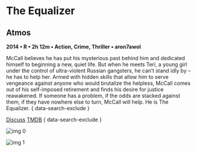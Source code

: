 # The Equalizer

## Atmos

**2014 • R • 2h 12m • Action, Crime, Thriller • aron7awol**

McCall believes he has put his mysterious past behind him and dedicated himself to beginning a new, quiet life. But when he meets Teri, a young girl under the control of ultra-violent Russian gangsters, he can’t stand idly by – he has to help her. Armed with hidden skills that allow him to serve vengeance against anyone who would brutalize the helpless, McCall comes out of his self-imposed retirement and finds his desire for justice reawakened. If someone has a problem, if the odds are stacked against them, if they have nowhere else to turn, McCall will help. He is The Equalizer.
{ data-search-exclude }

[Discuss](https://www.avsforum.com/threads/bass-eq-for-filtered-movies.2995212/post-56771596)  [TMDB](156022)
{ data-search-exclude }

![img 0](https://fanart.tv/fanart/movies/156022/moviethumb/the-equalizer-548bf4f1a99db.jpg)

![img 1](https://i.imgur.com/5ND9PzF.png)

